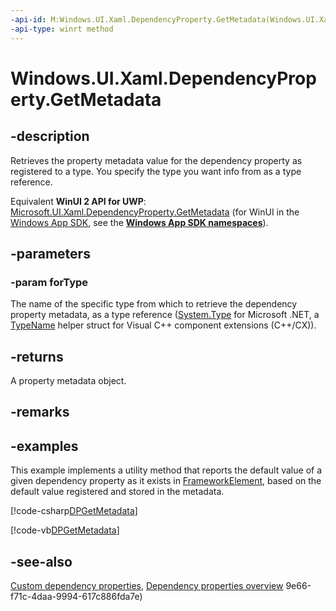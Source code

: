 ```yaml
---
-api-id: M:Windows.UI.Xaml.DependencyProperty.GetMetadata(Windows.UI.Xaml.Interop.TypeName)
-api-type: winrt method
---
```


<!-- Method syntax
public Windows.UI.Xaml.PropertyMetadata GetMetadata(Windows.UI.Xaml.Interop.TypeName forType)
-->

# Windows.UI.Xaml.DependencyProperty.GetMetadata

## -description
Retrieves the property metadata value for the dependency property as registered to a type. You specify the type you want info from as a type reference.

Equivalent **WinUI 2 API for UWP**: [Microsoft.UI.Xaml.DependencyProperty.GetMetadata](/windows/winui/api/microsoft.ui.xaml.dependencyproperty.getmetadata) (for WinUI in the [Windows App SDK](/windows/apps/windows-app-sdk/), see the **[Windows App SDK namespaces](/windows/windows-app-sdk/api/winrt/)**).

## -parameters
### -param forType
The name of the specific type from which to retrieve the dependency property metadata, as a type reference ([System.Type](/dotnet/api/system.type?view=dotnet-uwp-10.0&preserve-view=true) for Microsoft .NET, a [TypeName](../windows.ui.xaml.interop/typename.md) helper struct for Visual C++ component extensions (C++/CX)).

## -returns
A property metadata object.

## -remarks

## -examples
This example implements a utility method that reports the default value of a given dependency property as it exists in [FrameworkElement](frameworkelement.md), based on the default value registered and stored in the metadata.



[!code-csharp[DPGetMetadata](../windows.ui.xaml/code/DOandDP/csharp/Class1.cs#SnippetDPGetMetadata)]

[!code-vb[DPGetMetadata](../windows.ui.xaml/code/DOandDP/vbnet/Class1.vb#SnippetDPGetMetadata)]

## -see-also
[Custom dependency properties](/windows/uwp/xaml-platform/custom-dependency-properties), [Dependency properties overview](/windows/uwp/xaml-platform/dependency-properties-overview)
9e66-f71c-4daa-9994-617c886fda7e)

